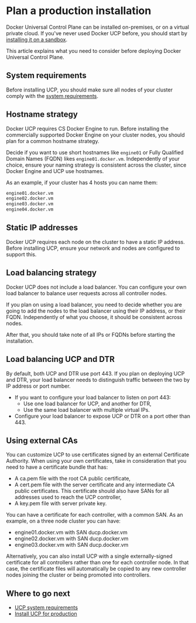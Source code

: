 <!--[metadata]>
+++
aliases = ["/ucp/plan-production-install/"]
title = "Plan a production installation"
description = "Learn about the Docker Universal Control Plane architecture, and the requirements to install it on production."
keywords = ["docker, ucp, install, checklist"]
[menu.main]
parent="mn_ucp_installation"
identifier="ucp_plan_production_install"
weight=10
+++
<![end-metadata]-->

# Plan a production installation

Docker Universal Control Plane can be installed on-premises, or
on a virtual private cloud. If you've never used Docker UCP before,
you should start by [installing it on a sandbox](../install-sandbox.md).

This article explains what you need to consider before deploying
Docker Universal Control Plane.

## System requirements

Before installing UCP, you should make sure all nodes of your cluster
comply with the [system requirements](system-requirements.md).


## Hostname strategy

Docker UCP requires CS Docker Engine to run. Before installing the commercially
supported Docker Engine on your cluster nodes, you should plan for a common
hostname strategy.

Decide if you want to use short hostnames like `engine01` or Fully Qualified
Domain Names (FQDN) likes `engine01.docker.vm`. Independently of your choice,
ensure your naming strategy is consistent across the cluster, since Docker
Engine and UCP use hostnames.

As an example, if your cluster has 4 hosts you can name them:

```bash
engine01.docker.vm
engine02.docker.vm
engine03.docker.vm
engine04.docker.vm
```

## Static IP addresses

Docker UCP requires each node on the cluster to have a static IP address.
Before installing UCP, ensure your network and nodes are configured to support
this.

## Load balancing strategy

Docker UCP does not include a load balancer. You can configure your own
load balancer to balance user requests across all controller nodes.

If you plan on using a load balancer, you need to decide whether you are going
to add the nodes to the load balancer using their IP address, or their FQDN.
Independently of what you choose, it should be consistent across nodes.

After that, you should take note of all IPs or FQDNs before starting the
installation.

## Load balancing UCP and DTR

By default, both UCP and DTR use port 443. If you plan on deploying UCP and DTR,
your load balancer needs to distinguish traffic between the two by IP address
or port number.

* If you want to configure your load balancer to listen on port 443:
    * Use one load balancer for UCP, and another for DTR,
    * Use the same load balancer with multiple virtual IPs.
* Configure your load balancer to expose UCP or DTR on a port other than 443.


## Using external CAs

You can customize UCP to use certificates signed by an external Certificate
Authority. When using your own certificates, take in consideration that you
need to have a certificate bundle that has:

* A ca.pem file with the root CA public certificate,
* A cert.pem file with the server certificate and any intermediate CA public
certificates. This certificate should also have SANs for all addresses used to
reach the UCP controller,
* A key.pem file with server private key.

You can have a certificate for each controller, with a common SAN. As an
example, on a three node cluster you can have:

* engine01.docker.vm with SAN ducp.docker.vm
* engine02.docker.vm with SAN ducp.docker.vm
* engine03.docker.vm with SAN ducp.docker.vm


Alternatively, you can also install UCP with a single externally-signed
certificate for all controllers rather than one for each controller node.
In that case, the certificate files will automatically be copied to any new
controller nodes joining the cluster or being promoted into controllers.

## Where to go next

* [UCP system requirements](system-requirements.md)
* [Install UCP for production](install-production.md)
